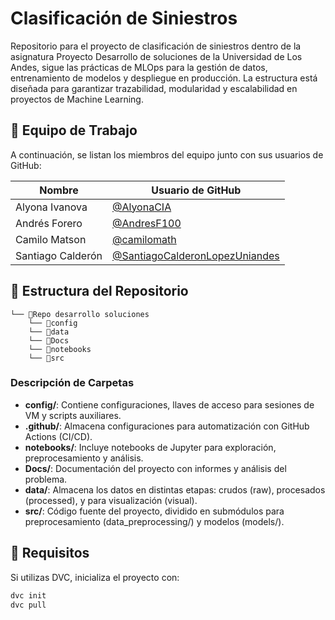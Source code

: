 
# Clasificación de Siniestros
Repositorio para el proyecto de clasificación de siniestros dentro de la asignatura Proyecto Desarrollo de soluciones de la Universidad de Los Andes, sigue las prácticas de MLOps para la gestión de datos, entrenamiento de modelos y despliegue en producción. La estructura está diseñada para garantizar trazabilidad, modularidad y escalabilidad en proyectos de Machine Learning.


## 👥 Equipo de Trabajo


A continuación, se listan los miembros del equipo junto con sus usuarios de GitHub:

| Nombre   | Usuario de GitHub  |
|----------|-------------------|
| Alyona Ivanova | [@AlyonaCIA](https://github.com/AlyonaCIA) |
| Andrés Forero  | [@AndresF100](https://github.com/AndresF100) |
| Camilo Matson | [@camilomath](https://github.com/camilomath) |
| Santiago Calderón | [@SantiagoCalderonLopezUniandes](https://github.com/SantiagoCalderonLopezUniandes)|


## 📂 Estructura del Repositorio
```
└── 📁Repo desarrollo soluciones
    └── 📁config
    └── 📁data
    └── 📁Docs
    └── 📁notebooks
    └── 📁src
```

### Descripción de Carpetas

* **config/**: Contiene configuraciones, llaves de acceso para sesiones de VM y scripts auxiliares.
* **.github/**: Almacena configuraciones para automatización con GitHub Actions (CI/CD).
* **notebooks/**: Incluye notebooks de Jupyter para exploración, preprocesamiento y análisis.
* **Docs/**: Documentación del proyecto con informes y análisis del problema.
* **data/**: Almacena los datos en distintas etapas: crudos (raw), procesados (processed), y para visualización (visual).
* **src/**: Código fuente del proyecto, dividido en submódulos para preprocesamiento (data_preprocessing/) y modelos (models/).


## 🚀 Requisitos

Si utilizas DVC, inicializa el proyecto con:
    
```bash
dvc init
dvc pull
```